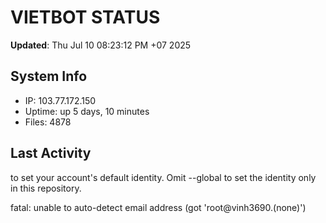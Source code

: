 # VIETBOT STATUS
**Updated**: Thu Jul 10 08:23:12 PM +07 2025

## System Info
- IP: 103.77.172.150
- Uptime: up 5 days, 10 minutes
- Files: 4878

## Last Activity

to set your account's default identity.
Omit --global to set the identity only in this repository.

fatal: unable to auto-detect email address (got 'root@vinh3690.(none)')
